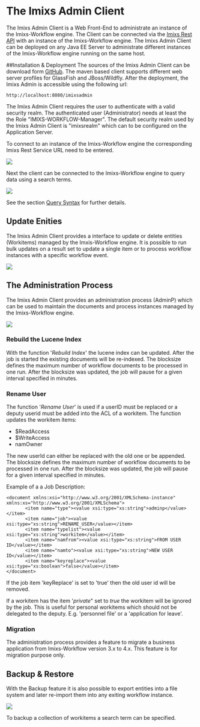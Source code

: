 # The Imixs Admin Client
The Imixs Admin Client is a Web Front-End to administrate an instance of the Imixs-Workflow engine. The Client can be connected via the [Imixs Rest API](./restapi/index.html) with an instance of the Imixs-Workflow engine. The Imixs Admin Client can be deployed on any Java EE Server to administrate different instances of the Imixs-Workflow engine running on the same host. 
 
##Installation & Deployment
The sources of the Imixs Admin Client can be download form [GitHub](https://github.com/imixs/imixs-admin/releases). The maven based client supports different web server profiles for GlassFish and JBoss/Wildfly. After the deployment, the Imixs Admin is accessible using the following url:

	http://localhost:8080/imixsadmin 

The Imixs Admin Client requires the user to authenticate with a valid security realm. The authenticated user (Administrator) needs at least the the Role "IMIXS-WORKFLOW-Manager". The default security realm used by the Imixs Admin Client is "imixsrealm" which can to be configured on the Application Server. 

To connect to an instance of the Imixs-Workflow engine the corresponding Imixs Rest Service URL need to be entered. 

<img src="images/imixs-admin-client-01.png" /> 
 
Next the client can be connected to the Imixs-Workflow engine to query data using a search terms.

<img src="images/imixs-admin-client-02.png" /> 
  
See the section [Query Syntax](./engine/queries.html) for further details. 

## Update Enities

The Imixs Admin Client provides a interface to update or delete entities (Workitems) managed by the Imxis-Workflow engine. It is possible to run bulk updates on a result set to update a single item or to process workflow instances with a specific workflow event. 

<img src="images/imixs-admin-client-03.png" /> 

## The Administration Process
The Imixs Admin Client provides an administration process (AdminP) which can be used to maintain the documents and process instances managed by the Imixs-Workflow engine. 

<img src="images/imixs-admin-client-04.png" /> 

### Rebuild the Lucene Index

With the function '_Rebuild Index_' the lucene index can be updated. After the job is started the existing documents will be re-indexed. The blocksize
defines the maximum number of workflow documents to be processed in one run. After the blocksize was updated, the job will pause for a given interval specified in minutes.  


### Rename User

The function '_Rename User_' is used if a userID must be replaced or a deputy userid must be added into the ACL of a workitem.
The function updates the workitem items:

 * $ReadAccess
 * $WriteAccess
 * namOwner
 
The new userId can either be replaced with the old one or be appended. The blocksize
defines the maximum number of workflow documents to be processed in one run. After the blocksize was updated, the job will pause for a given interval specified in minutes.  

Example of a a Job Description:


	<document xmlns:xsi="http://www.w3.org/2001/XMLSchema-instance" xmlns:xs="http://www.w3.org/2001/XMLSchema">
	       <item name="type"><value xsi:type="xs:string">adminp</value></item> 
	       <item name="job"><value xsi:type="xs:string">RENAME_USER</value></item> 
	       <item name="typelist"><value xsi:type="xs:string">workitem</value></item> 
	       <item name="namfrom"><value xsi:type="xs:string">FROM USER ID</value></item> 
	       <item name="namto"><value xsi:type="xs:string">NEW USER ID</value></item> 
	       <item name="keyreplace"><value xsi:type="xs:boolean">false</value></item> 
	</document>


If the job item 'keyReplace' is set to 'true' then the old user id will be removed.  

If a workitem has the item '_private_" set to _true_ the workitem will be ignored by the job. This is useful for personal workitems which should not be delegated to the deputy. E.g. 'personnel file' or a 'application for leave'.


### Migration

The administration process provides a feature to migrate a business application from Imixs-Workflow version 3.x to 4.x. This feature is for migration purpose only. 


## Backup & Restore
With the Backup feature it is also possible to export entities into a file system and later re-import them into any exiting workflow instance.

<img src="images/imixs-admin-client-05.png" /> 

 
To backup a collection of workitems a search term can be specified.
 